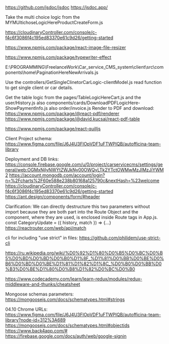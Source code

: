 <!-- Documentation generator: -->
<https://github.com/jsdoc/jsdoc>
<https://jsdoc.app/>

Take the multi choice logic from the MYMUltichoseLogicHereProductCreateForm.js

<!-- Image upload cloud backend -->
<https://cloudinaryController.com/console/c-f4c6f3086f4c195ed83370e61c9d26/getting-started>

<!-- Front end images resizing: -->
<https://www.npmjs.com/package/react-image-file-resizer>

<!-- Type writer effect -->
<https://www.npmjs.com/package/typewriter-effect>

<!-- Implement the pagination from here -->
E:\PROGRAMMING\FreelanceWork\Car_service_CMS_system\client\src\components\home\PaginationHereNewArrivals.js

Use the controllers/GetSingleClinetorCarLogic-clientModel.js read function to get single client or car details.

Get the table logic from the pages/TableLogicHereCart.js and the user/History.js also components/cards/DownloadPDFLogicHere-ShowPaymentInfo.js also order/invoice.js
Render to PDF and download:
<https://www.npmjs.com/package/@react-pdf/renderer>
<https://www.npmjs.com/package/@david.kucsai/react-pdf-table>

<!-- Text editor component -->
<https://www.npmjs.com/package/react-quilljs>

Client Project schema:
<https://www.figma.com/file/J6J4U3FlOpVDF1uFTWPIQB/autofficina-team-library>

Deployment and DB links:
<https://console.firebase.google.com/u/0/project/carservicecms/settings/general/web:OGMxNjIyNWYtZWJkNy00OWQyLTk2YTctOWMwMzJlMzJiYWM2>
<https://account.mongodb.com/account/login?n=%2Fcharts%2F60e588e238b80168a125790c&nextHash=%23welcome>
<https://cloudinaryController.com/console/c-f4c6f3086f4c195ed83370e61c9d26/getting-started>
<https://ant.design/components/form/#header>

Clarification:
We can directly destructure this two parameters without import because they are both part into the Route Object and the component, where they are used, is enclosed inside Route tags in App.js.
const CategoryUpdate = ({ history, match }) => {...}
<https://reactrouter.com/web/api/match>

cli for including "use strict" in files:
<https://github.com/philidem/use-strict-cli>

<https://ru.wikipedia.org/wiki/%D0%92%D1%80%D0%B5%D0%BC%D0%B5%D0%BD%D0%BD%D0%B0%D1%8F_%D1%81%D0%BB%D0%BE%D0%B6%D0%BD%D0%BE%D1%81%D1%82%D1%8C_%D0%B0%D0%BB%D0%B3%D0%BE%D1%80%D0%B8%D1%82%D0%BC%D0%B0>

<https://www.codecademy.com/learn/learn-redux/modules/redux-middleware-and-thunks/cheatsheet>

Mongoose schemas parameters:
<https://mongoosejs.com/docs/schematypes.html#strings>

04.10 Chrome URLs:
<https://www.figma.com/file/J6J4U3FlOpVDF1uFTWPIQB/autofficina-team-library?node-id=312%3A689>
<https://mongoosejs.com/docs/schematypes.html#objectids>
<https://www.back4app.com/#>
<https://firebase.google.com/docs/auth/web/google-signin>